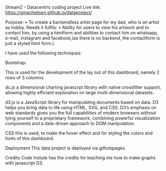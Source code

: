 Stream2 - Datacentric coding project Live link: https://gmachielsen.github.io/dataproject/

Purpose: • To create a backendless artist page for my dad, who is an artist as hobby. Needs it fulfils: • Ability for users to view his artwork and to contact him, by using a htmlform and abilities to contact him on whatsapp, e-mail, instagram and facebook,(as there is no backend, the contactform is just a styled html form.).

I have used the following techniques:

Bootstrap:

This is used for the development of the lay out of this dashboard, namely 2 rows of 3 columns.

dc.js a dimensional charting javascrpt library with native crossfilter support, allowing highly efficient exploration on large multi-dimensional datasets.

d3.js is a JavaScript library for manipulating documents based on data. D3 helps you bring data to life using HTML, SVG, and CSS. D3’s emphasis on web standards gives you the full capabilities of modern browsers without tying yourself to a proprietary framework, combining powerful visualization components and a data-driven approach to DOM manipulation.

CSS this is used, to make the hover effect and for styling the colors and fonts of this dashboard. 

Deployment
This data project is deployed via githubpages. 

Credits
Code Instute has the credits for teaching me how to make graphs with javascript D3.

